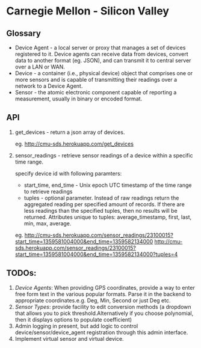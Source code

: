 # Carnegie Mellon - Silicon Valley

## Glossary ##
* Device Agent -  a local server or proxy that manages a set of devices registered to it. Device agents can receive data from devices, convert data to another format (eg. JSON), and can transmit it to central server over a LAN or WAN.
* Device -  a container (i.e., physical device) object that comprises one or more sensors and is capable of transmitting their readings over a network to a Device Agent.
* Sensor - the atomic electronic component capable of reporting a measurement, usually in binary or encoded format.

## API ##
1. get_devices - return a json array of devices.
    
    eg. http://cmu-sds.herokuapp.com/get_devices
2. sensor_readings - retrieve sensor readings of a device within a specific time range.

    specify device id with following paramters:
    - start_time, end_time - Unix epoch UTC timestamp of the time range to retrieve readings
    - tuples - optional parameter. Instead of raw readings return the aggregated reading per specified amount of records. If there are less readings than the specified tuples, then no results will be returned. Attributes unique to tuples: average_timestamp, first, last, min, max, average.
    
    eg.
    http://cmu-sds.herokuapp.com/sensor_readings/23100015?start_time=1359581004000&end_time=1359582134000
    http://cmu-sds.herokuapp.com/sensor_readings/23100015?start_time=1359581004000&end_time=1359582134000?tuples=4


## TODOs: ##

1. *Device Agents*: When providing GPS coordinates, provide a way to enter free form text in the various popular formats. Parse it in the backend to appropriate coordinates.e.g. Deg, Min, Second or just Deg etc.
2. *Sensor Types*: provide facility to edit conversion methods (a dropdown that allows you to pick threshold.Alternatively if you choose polynomial, then it displays options to populate coefficient)
3. Admin logging in present, but add logic to control device/sensor/device_agent registration through this admin interface.
4. Implement virtual sensor and virtual device.

